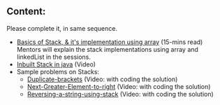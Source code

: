## Content: 
Please complete it, in same sequence.

  * [Basics of Stack, & it's implementation using array](https://www.geeksforgeeks.org/stack-data-structure-introduction-program/) (15-mins read) Mentors will explain the stack implementations using array and linkedList in the sessions.
  * [Inbuilt Stack in java](https://www.youtube.com/watch?v=Fu03UXZgI9s&list=PL-Jc9J83PIiEyUGT3S8zPdTMYojwZPLUM) (Video)
  * Sample problems on Stacks:
    - [Duplicate-brackets](https://www.youtube.com/watch?v=aMPXhEdpXFA&list=PL-Jc9J83PIiEyUGT3S8zPdTMYojwZPLUM&index=3) (Video: with coding the solution)
    - [Next-Greater-Element-to-right](https://www.youtube.com/watch?v=rSf9vPtKcmI&list=PL-Jc9J83PIiEyUGT3S8zPdTMYojwZPLUM&index=7) (Video: with coding the solution)
    - [Reversing-a-string-using-stack](https://www.youtube.com/watch?v=Rk7zkk2nGFA) (Video: with coding the solution)
 
